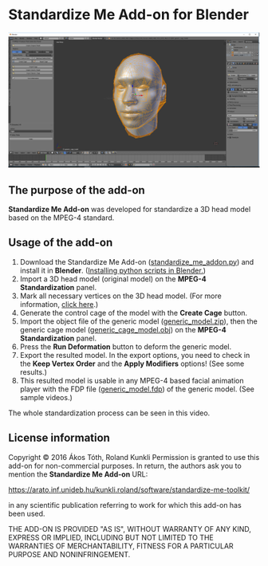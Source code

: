 # Standardize Me Add-on for Blender

![alt text](images/sme1.png)

## The purpose of the add-on

**Standardize Me Add-on** was developed for standardize a 3D head model based on the MPEG-4 standard.

## Usage of the add-on

1. Download the Standardize Me Add-on ([standardize_me_addon.py](files/standardize_me_addon.py)) and install it in **Blender**. ([Installing python scripts in Blender.](videos/install_blender_addon.mp4))
2. Import a 3D head model (original model) on the **MPEG-4 Standardization** panel.
3. Mark all necessary vertices on the 3D head model. (For more information, [click here](MARK_VERTICES.md).)
4. Generate the control cage of the model with the **Create Cage** button.
5. Import the object file of the generic model ([generic_model.zip](files/generic_model.zip)), then the generic cage model ([generic_cage_model.obj](files/generic_cage_model.obj)) on the **MPEG-4 Standardization** panel.
6. Press the **Run Deformation** button to deform the generic model.
7. Export the resulted model. In the export options, you need to check in the **Keep Vertex Order** and the **Apply Modifiers** options! (See some results.)
8. This resulted model is usable in any MPEG-4 based facial animation player with the FDP file ([generic_model.fdp](files/generic_model.fdp)) of the generic model. (See sample videos.)

The whole standardization process can be seen in this video.

## License information

Copyright © 2016 Ákos Tóth, Roland Kunkli
Permission is granted to use this add-on for non-commercial purposes.
In return, the authors ask you to mention the **Standardize Me Add-on** URL:

https://arato.inf.unideb.hu/kunkli.roland/software/standardize-me-toolkit/
    
in any scientific publication referring to work for which this add-on has been used.

THE ADD-ON IS PROVIDED "AS IS", WITHOUT WARRANTY OF ANY KIND, EXPRESS OR IMPLIED, INCLUDING BUT NOT LIMITED TO THE WARRANTIES OF MERCHANTABILITY, FITNESS FOR A PARTICULAR PURPOSE AND NONINFRINGEMENT. 
